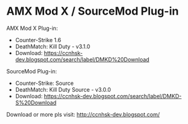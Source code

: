 # AMX Mod X / SourceMod Plug-in

AMX Mod X Plug-in:

 - Counter-Strike 1.6
  - DeathMatch: Kill Duty - v3.1.0
  - Download: https://ccnhsk-dev.blogspot.com/search/label/DMKD%20Download

SourceMod Plug-in:

 - Counter-Strike: Source
  - DeathMatch: Kill Duty Source  - v3.0.0
  - Download: https://ccnhsk-dev.blogspot.com/search/label/DMKD-S%20Download


Download or more pls visit: http://ccnhsk-dev.blogspot.com/
